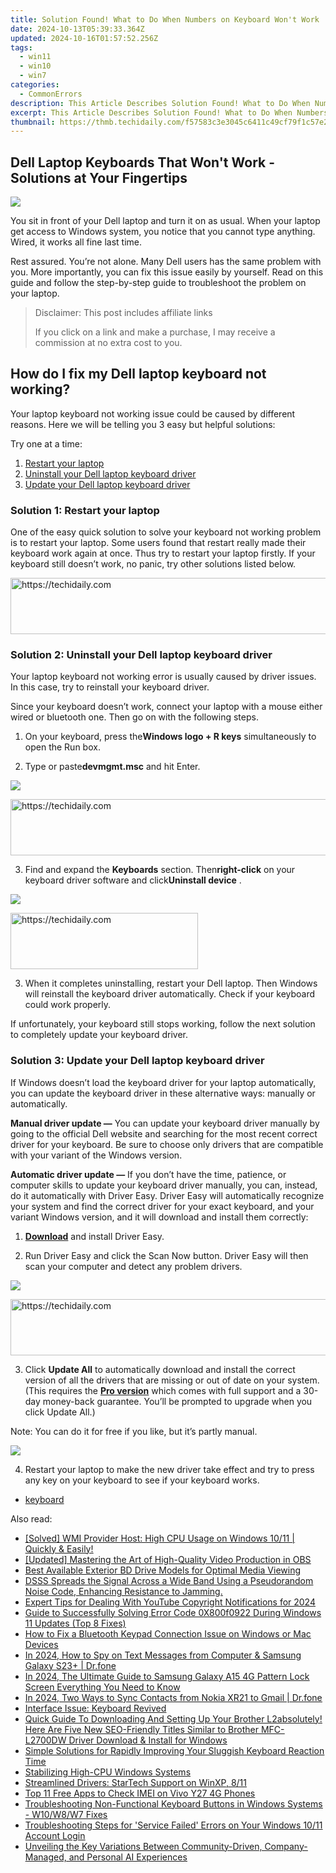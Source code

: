```yaml
---
title: Solution Found! What to Do When Numbers on Keyboard Won't Work
date: 2024-10-13T05:39:33.364Z
updated: 2024-10-16T01:57:52.256Z
tags:
  - win11
  - win10
  - win7
categories:
  - CommonErrors
description: This Article Describes Solution Found! What to Do When Numbers on Keyboard Won't Work
excerpt: This Article Describes Solution Found! What to Do When Numbers on Keyboard Won't Work
thumbnail: https://thmb.techidaily.com/f57583c3e3045c6411c49cf79f1c57e2b65bdc7a79a3cbd20d20abb231b6bf0b.jpg
---
```


## Dell Laptop Keyboards That Won't Work - Solutions at Your Fingertips

![](https://images.drivereasy.com/wp-content/uploads/2018/02/img_5a7d5ef3a0758.jpg)

 You sit in front of your Dell laptop and turn it on as usual. When your laptop get access to Windows system, you notice that you cannot type anything. Wired, it works all fine last time.

 Rest assured. You’re not alone. Many Dell users has the same problem with you. More importantly, you can fix this issue easily by yourself. Read on this guide and follow the step-by-step guide to troubleshoot the problem on your laptop.

>  Disclaimer: This post includes affiliate links
>
>  If you click on a link and make a purchase, I may receive a commission at no extra cost to you.
>

## How do I fix my Dell laptop keyboard not working?

 Your laptop keyboard not working issue could be caused by different reasons. Here we will be telling you 3 easy but helpful solutions:

Try one at a time:

1. [Restart your laptop](#solution1)
2. [Uninstall your Dell laptop keyboard driver](#solution2)
3. [Update your Dell laptop keyboard driver](#solution3)

### Solution 1: Restart your laptop

 One of the easy quick solution to solve your keyboard not working problem is to restart your laptop. Some users found that restart really made their keyboard work again at once. Thus try to restart your laptop firstly. If your keyboard still doesn’t work, no panic, try other solutions listed below.

<!-- affiliate ads begin -->
<a href="https://aidotcom.pxf.io/c/5597632/2134502/19576" target="_top" id="2134502">
  <img src="//a.impactradius-go.com/display-ad/19576-2134502" border="0" alt="https://techidaily.com" width="672" height="90"/>
</a>
<img height="0" width="0" src="https://aidotcom.pxf.io/i/5597632/2134502/19576" style="position:absolute;visibility:hidden;" border="0" />
<!-- affiliate ads end -->

### Solution 2: Uninstall your Dell laptop keyboard driver

 Your laptop keyboard not working error is usually caused by driver issues. In this case, try to reinstall your keyboard driver.

 Since your keyboard doesn’t work, connect your laptop with a mouse either wired or bluetooth one. Then go on with the following steps.

 1) On your keyboard, press the**Windows logo + R keys** simultaneously to open the Run box.

 2) Type or paste**devmgmt.msc** and hit Enter.

![](https://www.drivereasy.com/wp-content/uploads/2015/11/run-devmgmt.msc_.jpg)

<!-- affiliate ads begin -->
<a href="https://appsumo.8odi.net/c/5597632/2037359/7443" target="_top" id="2037359">
  <img src="//a.impactradius-go.com/display-ad/7443-2037359" border="0" alt="https://techidaily.com" width="728" height="90"/>
</a>
<img height="0" width="0" src="https://appsumo.8odi.net/i/5597632/2037359/7443" style="position:absolute;visibility:hidden;" border="0" />
<!-- affiliate ads end -->

 3) Find and expand the **Keyboards** section. Then**right-click** on your keyboard driver software and click**Uninstall device** .

![](https://images.drivereasy.com/wp-content/uploads/2018/02/img_5a7abb9f41954.jpg)

<!-- affiliate ads begin -->
<a href="https://united.elfm.net/c/5597632/2139557/4704" target="_top" id="2139557">
  <img src="//a.impactradius-go.com/display-ad/4704-2139557" border="0" alt="https://techidaily.com" width="300" height="90"/>
</a>
<img height="0" width="0" src="https://united.elfm.net/i/5597632/2139557/4704" style="position:absolute;visibility:hidden;" border="0" />
<!-- affiliate ads end -->

 3) When it completes uninstalling, restart your Dell laptop. Then Windows will reinstall the keyboard driver automatically. Check if your keyboard could work properly.

 If unfortunately, your keyboard still stops working, follow the next solution to completely update your keyboard driver.

### Solution 3: Update your Dell laptop keyboard driver

 If Windows doesn’t load the keyboard driver for your laptop automatically, you can update the keyboard driver in these alternative ways: manually or automatically.

**Manual driver update —**  You can update your keyboard driver manually by going to the official Dell website and searching for the most recent correct driver for your keyboard. Be sure to choose only drivers that are compatible with your variant of the Windows version.

**Automatic driver update —** If you don’t have the time, patience, or computer skills to update your keyboard driver manually, you can, instead, do it automatically with Driver Easy. Driver Easy will automatically recognize your system and find the correct driver for your exact keyboard, and your variant Windows version, and it will download and install them correctly:

 1) **[Download](https://tools.techidaily.com/drivereasy/download/)**   and install Driver Easy.

 2) Run Driver Easy and click the Scan Now button. Driver Easy will then scan your computer and detect any problem drivers.

![](https://images.drivereasy.com/wp-content/uploads/2018/02/img_5a7947e3a5464.jpg)

<!-- affiliate ads begin -->
<a href="https://appsumo.8odi.net/c/5597632/2037350/7443" target="_top" id="2037350">
  <img src="//a.impactradius-go.com/display-ad/7443-2037350" border="0" alt="https://techidaily.com" width="728" height="90"/>
</a>
<img height="0" width="0" src="https://appsumo.8odi.net/i/5597632/2037350/7443" style="position:absolute;visibility:hidden;" border="0" />
<!-- affiliate ads end -->

 3) Click **Update All**   to automatically download and install the correct version of all the drivers that are missing or out of date on your system. (This requires the **[Pro version](https://tools.techidaily.com/drivereasy/download/)**  which comes with full support and a 30-day money-back guarantee. You’ll be prompted to upgrade when you click Update All.)

Note: You can do it for free if you like, but it’s partly manual.

![](https://images.drivereasy.com/wp-content/uploads/2018/02/img_5a7ac5f50c04a.jpg)

 4) Restart your laptop to make the new driver take effect and try to press any key on your keyboard to see if your keyboard works.

* [keyboard](https://bellelily.pxf.io/m5azgm)

<ins class="adsbygoogle"
     style="display:block"
     data-ad-format="autorelaxed"
     data-ad-client="ca-pub-7571918770474297"
     data-ad-slot="1223367746"></ins>

<ins class="adsbygoogle"
     style="display:block"
     data-ad-client="ca-pub-7571918770474297"
     data-ad-slot="8358498916"
     data-ad-format="auto"
     data-full-width-responsive="true"></ins>

<span class="atpl-alsoreadstyle">Also read:</span>
<div><ul>
<li><a href="https://win-howtos.techidaily.com/solved-wmi-provider-host-high-cpu-usage-on-windows-1011-quickly-and-easily/"><u>[Solved] WMI Provider Host: High CPU Usage on Windows 10/11 | Quickly & Easily!</u></a></li>
<li><a href="https://video-screen-grab.techidaily.com/updated-mastering-the-art-of-high-quality-video-production-in-obs/"><u>[Updated] Mastering the Art of High-Quality Video Production in OBS</u></a></li>
<li><a href="https://buynow-info.techidaily.com/best-available-exterior-bd-drive-models-for-optimal-media-viewing/"><u>Best Available Exterior BD Drive Models for Optimal Media Viewing</u></a></li>
<li><a href="https://win-howtos.techidaily.com/dsss-spreads-the-signal-across-a-wide-band-using-a-pseudorandom-noise-code-enhancing-resistance-to-jamming/"><u>DSSS Spreads the Signal Across a Wide Band Using a Pseudorandom Noise Code, Enhancing Resistance to Jamming.</u></a></li>
<li><a href="https://youtube-webster.techidaily.com/t-tips-for-dealing-with-youtube-copyright-notifications-for-2024/"><u>Expert Tips for Dealing With YouTube Copyright Notifications for 2024</u></a></li>
<li><a href="https://win-howtos.techidaily.com/guide-to-successfully-solving-error-code-0x800f0922-during-windows-11-updates-top-8-fixes/"><u>Guide to Successfully Solving Error Code 0X800f0922 During Windows 11 Updates (Top 8 Fixes)</u></a></li>
<li><a href="https://win-howtos.techidaily.com/how-to-fix-a-bluetooth-keypad-connection-issue-on-windows-or-mac-devices/"><u>How to Fix a Bluetooth Keypad Connection Issue on Windows or Mac Devices</u></a></li>
<li><a href="https://android-location-track.techidaily.com/in-2024-how-to-spy-on-text-messages-from-computer-and-samsung-galaxy-s23plus-drfone-by-drfone-virtual-android/"><u>In 2024, How to Spy on Text Messages from Computer & Samsung Galaxy S23+ | Dr.fone</u></a></li>
<li><a href="https://android-unlock.techidaily.com/in-2024-the-ultimate-guide-to-samsung-galaxy-a15-4g-pattern-lock-screen-everything-you-need-to-know-by-drfone-android/"><u>In 2024, The Ultimate Guide to Samsung Galaxy A15 4G Pattern Lock Screen Everything You Need to Know</u></a></li>
<li><a href="https://android-transfer.techidaily.com/in-2024-two-ways-to-sync-contacts-from-nokia-xr21-to-gmail-drfone-by-drfone-transfer-from-android-transfer-from-android/"><u>In 2024, Two Ways to Sync Contacts from Nokia XR21 to Gmail | Dr.fone</u></a></li>
<li><a href="https://win-howtos.techidaily.com/interface-issue-keyboard-revived/"><u>Interface Issue: Keyboard Revived</u></a></li>
<li><a href="https://driver-download.techidaily.com/quick-guide-to-downloading-and-setting-up-your-brother-l2absolutely-here-are-five-new-seo-friendly-titles-similar-to-brother-mfc-l2700dw-driver-download-and165/"><u>Quick Guide To Downloading And Setting Up Your Brother L2absolutely! Here Are Five New SEO-Friendly Titles Similar to Brother MFC-L2700DW Driver Download & Install for Windows</u></a></li>
<li><a href="https://win-howtos.techidaily.com/simple-solutions-for-rapidly-improving-your-sluggish-keyboard-reaction-time/"><u>Simple Solutions for Rapidly Improving Your Sluggish Keyboard Reaction Time</u></a></li>
<li><a href="https://win-howtos.techidaily.com/stabilizing-high-cpu-windows-systems/"><u>Stabilizing High-CPU Windows Systems</u></a></li>
<li><a href="https://driver-install.techidaily.com/streamlined-drivers-startech-support-on-winxp-811/"><u>Streamlined Drivers: StarTech Support on WinXP, 8/11</u></a></li>
<li><a href="https://sim-unlock.techidaily.com/top-11-free-apps-to-check-imei-on-vivo-y27-4g-phones-by-drfone-android/"><u>Top 11 Free Apps to Check IMEI on Vivo Y27 4G Phones</u></a></li>
<li><a href="https://win-howtos.techidaily.com/troubleshooting-non-functional-keyboard-buttons-in-windows-systems-w10w8w7-fixes/"><u>Troubleshooting Non-Functional Keyboard Buttons in Windows Systems - W10/W8/W7 Fixes</u></a></li>
<li><a href="https://win-howtos.techidaily.com/troubleshooting-steps-for-service-failed-errors-on-your-windows-1011-account-login/"><u>Troubleshooting Steps for 'Service Failed' Errors on Your Windows 10/11 Account Login</u></a></li>
<li><a href="https://tech-haven.techidaily.com/unveiling-the-key-variations-between-community-driven-company-managed-and-personal-ai-experiences/"><u>Unveiling the Key Variations Between Community-Driven, Company-Managed, and Personal AI Experiences</u></a></li>
</ul></div>

